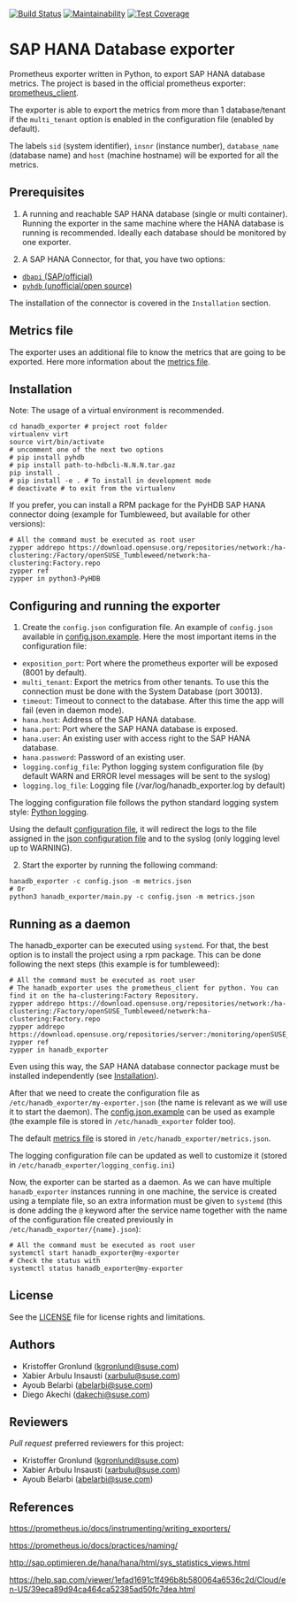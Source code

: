 [![Build Status](https://travis-ci.org/SUSE/hanadb_exporter.svg?branch=master)](https://travis-ci.org/SUSE/hanadb_exporter)
[![Maintainability](https://api.codeclimate.com/v1/badges/1fc3a80d4e8342fa6f0d/maintainability)](https://codeclimate.com/github/SUSE/hanadb_exporter/maintainability)
[![Test Coverage](https://api.codeclimate.com/v1/badges/1fc3a80d4e8342fa6f0d/test_coverage)](https://codeclimate.com/github/SUSE/hanadb_exporter/test_coverage)

# SAP HANA Database exporter

Prometheus exporter written in Python, to export SAP HANA database metrics. The
project is based in the official prometheus exporter: [prometheus_client](https://github.com/prometheus/client_python).

The exporter is able to export the metrics from more than 1 database/tenant if the `multi_tenant` option is enabled in the configuration file (enabled by default).

The labels `sid` (system identifier), `insnr` (instance number), `database_name` (database name) and `host` (machine hostname) will be exported for all the metrics.


## Prerequisites

1. A running and reachable SAP HANA database (single or multi container). Running the exporter in the
same machine where the HANA database is running is recommended. Ideally each database
should be monitored by one exporter.

2. A SAP HANA Connector, for that, you have two options:
  - [`dbapi` (SAP/official)](https://help.sap.com/viewer/1efad1691c1f496b8b580064a6536c2d/Cloud/en-US/39eca89d94ca464ca52385ad50fc7dea.html)
  - [`pyhdb` (unofficial/open source)](https://github.com/SAP/PyHDB)

The installation of the connector is covered in the `Installation` section.

## Metrics file

The exporter uses an additional file to know the metrics that are going to be exported. Here more information about the [metrics file](./docs/METRICS.md).

## Installation
Note: The usage of a virtual environment is recommended.

```
cd hanadb_exporter # project root folder
virtualenv virt
source virt/bin/activate
# uncomment one of the next two options
# pip install pyhdb
# pip install path-to-hdbcli-N.N.N.tar.gaz
pip install .
# pip install -e . # To install in development mode
# deactivate # to exit from the virtualenv
```
If you prefer, you can install a RPM package for the PyHDB SAP HANA connector doing (example for Tumbleweed, but available for other versions):

```
# All the command must be executed as root user
zypper addrepo https://download.opensuse.org/repositories/network:/ha-clustering:/Factory/openSUSE_Tumbleweed/network:ha-clustering:Factory.repo
zypper ref
zypper in python3-PyHDB
```

## Configuring and running the exporter

1. Create the `config.json` configuration file.
An example of `config.json` available in [config.json.example](config.json.example). Here the most
important items in the configuration file:
  - `exposition_port`: Port where the prometheus exporter will be exposed (8001 by default).
  - `multi_tenant`: Export the metrics from other tenants. To use this the connection must be done with the System Database (port 30013).
  - `timeout`: Timeout to connect to the database. After this time the app will fail (even in daemon mode).
  - `hana.host`: Address of the SAP HANA database.
  - `hana.port`: Port where the SAP HANA database is exposed.
  - `hana.user`: An existing user with access right to the SAP HANA database.
  - `hana.password`: Password of an existing user.
  - `logging.config_file`: Python logging system configuration file (by default WARN and ERROR level messages will be sent to the syslog)
  - `logging.log_file`: Logging file (/var/log/hanadb_exporter.log by default)

The logging configuration file follows the python standard logging system style: [Python logging](https://docs.python.org/3/library/logging.config.html).

Using the default [configuration file](./logging_config.ini), it will redirect the logs to the file assigned in the [json configuration file](./config.json.example) and to the syslog (only logging level up to WARNING).

2. Start the exporter by running the following command:
```
hanadb_exporter -c config.json -m metrics.json
# Or
python3 hanadb_exporter/main.py -c config.json -m metrics.json
```

## Running as a daemon
The hanadb_exporter can be executed using `systemd`. For that, the best option is to install the
project using a rpm package. This can be done following the next steps (this example is for tumbleweed):

```
# All the command must be executed as root user
# The hanadb_exporter uses the prometheus_client for python. You can find it on the ha-clustering:Factory Repository.
zypper addrepo https://download.opensuse.org/repositories/network:/ha-clustering:/Factory/openSUSE_Tumbleweed/network:ha-clustering:Factory.repo
zypper addrepo https://download.opensuse.org/repositories/server:/monitoring/openSUSE_Tumbleweed/server:monitoring.repo
zypper ref
zypper in hanadb_exporter
```

Even using this way, the SAP HANA database connector package must be installed independently (see [Installation](#installation)).

After that we need to create the configuration file as `/etc/hanadb_exporter/my-exporter.json` (the name is relevant as we will use it to start the daemon).
The [config.json.example](./config.json.example) can be used as example (the example file is
stored in `/etc/hanadb_exporter` folder too).

The default [metrics file](./metrics.json) is stored in `/etc/hanadb_exporter/metrics.json`.

The logging configuration file can be updated as well to customize it (stored in `/etc/hanadb_exporter/logging_config.ini`)

Now, the exporter can be started as a daemon. As we can have multiple `hanadb_exporter` instances running in one machine, the service is created using a template file, so an extra information must be given to `systemd` (this is done adding the `@` keyword after the service name together with the name of the configuration file created previously in `/etc/hanadb_exporter/{name}.json`):
```
# All the command must be executed as root user
systemctl start hanadb_exporter@my-exporter
# Check the status with
systemctl status hanadb_exporter@my-exporter
```

## License

See the [LICENSE](LICENSE) file for license rights and limitations.

## Authors

- Kristoffer Gronlund (kgronlund@suse.com)
- Xabier Arbulu Insausti (xarbulu@suse.com)
- Ayoub Belarbi (abelarbi@suse.com)
- Diego Akechi (dakechi@suse.com)

## Reviewers

*Pull request* preferred reviewers for this project:
- Kristoffer Gronlund (kgronlund@suse.com)
- Xabier Arbulu Insausti (xarbulu@suse.com)
- Ayoub Belarbi (abelarbi@suse.com)

## References

https://prometheus.io/docs/instrumenting/writing_exporters/

https://prometheus.io/docs/practices/naming/

http://sap.optimieren.de/hana/hana/html/sys_statistics_views.html

https://help.sap.com/viewer/1efad1691c1f496b8b580064a6536c2d/Cloud/en-US/39eca89d94ca464ca52385ad50fc7dea.html
